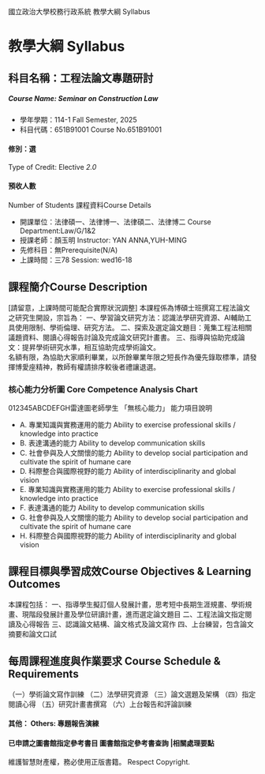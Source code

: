 國立政治大學校務行政系統 教學大綱 Syllabus
# 教學大綱 Syllabus
##  科目名稱：工程法論文專題研討
#####  Course Name: Seminar on Construction Law
  * 學年學期：114-1 Fall Semester, 2025 
  * 科目代碼：651B91001 Course No.651B91001
#### 修別：選
Type of Credit: Elective 
_2.0_
#### 預收人數
Number of Students
課程資料Course Details
  * 開課單位：法律碩一、法律博一、法律碩二、法律博二 Course Department:Law/G/1&2 
  * 授課老師：顏玉明 Instructor: YAN ANNA,YUH-MING 
  * 先修科目：無Prerequisite(N/A)
  * 上課時間：三78 Session: wed16-18
##  課程簡介Course Description
[請留意，上課時間可能配合實際狀況調整]
本課程係為博碩士班撰寫工程法論文之研究生開設，宗旨為：
一、學習論文研究方法：認識法學研究資源、AI輔助工具使用限制、學術倫理、研究方法。
二、探索及選定論文題目：蒐集工程法相關議題資料、閱讀心得報告討論及完成論文研究計畫書。
三、指導與協助完成論文：提昇學術研究水準，相互協助完成學術論文。  
名額有限，為協助大家順利畢業，以所餘畢業年限之短長作為優先錄取標準，請發揮博愛座精神，教師有權請排序較後者禮讓退選。
###  核心能力分析圖 Core Competence Analysis Chart
012345ABCDEFGH雷達圖老師學生
「無核心能力」 
能力項目說明
  * A. 專業知識與實務運用的能力 Ability to exercise professional skills / knowledge into practice
  * B. 表達溝通的能力 Ability to develop communication skills
  * C. 社會參與及人文關懷的能力 Ability to develop social participation and cultivate the spirit of humane care
  * D. 科際整合與國際視野的能力 Ability of interdisciplinarity and global vision
  * E. 專業知識與實務運用的能力 Ability to exercise professional skills / knowledge into practice
  * F. 表達溝通的能力 Ability to develop communication skills
  * G. 社會參與及人文關懷的能力 Ability to develop social participation and cultivate the spirit of humane care
  * H. 科際整合與國際視野的能力 Ability of interdisciplinarity and global vision
##  課程目標與學習成效Course Objectives & Learning Outcomes 
本課程包括：
一、指導學生擬訂個人發展計畫，思考短中長期生涯規畫、學術規畫、現階段發展計畫及學位研讀計畫，進而選定論文題目
二、工程法論文指定閱讀及心得報告
三、認識論文結構、論文格式及論文寫作
四、上台練習，包含論文摘要和論文口試
##  每周課程進度與作業要求 Course Schedule & Requirements
（一）學術論文寫作訓練
（二）法學研究資源
（三）論文選題及架構
（四）指定閱讀心得
（五）研究計畫書撰寫
（六）上台報告和評論訓練
####  其他： Others: 專題報告演練 
####  已申請之圖書館指定參考書目  圖書館指定參考書查詢 |相關處理要點
維護智慧財產權，務必使用正版書籍。 Respect Copyright.